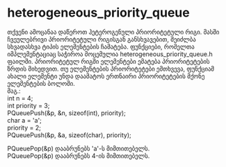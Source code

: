 # heterogeneous_priority_queue    
 თქვენი ამოცანაა დაწეროთ ჰეტეროგენული პრიორიტეტული რიგი. მასში ჩვეულებრივი პრიორიტეტული რიგისგან განსხვავებით, შეიძლბა სხვადასხვა ტიპის ელემენტების ჩამატება. ფუნქციები, რომელთა იმპლემენტაციაც საჭიროა მოცემულია heterogeneous_priority_queue.h ფაილში. პრიორიტეტულ რიგში ელემენტები ემატება პრიორიტეტების ზრდის მიხედვით. თუ ელემენტების პრიორიტეტები ემთხვევა, ფუნქციამ ახალი ელემენტი უნდა დაამატოს ერთნაირი პრიორიტეტების მქონე ელემენტების ბოლოში.    
მაგ.:   
int n = 4;  
int priority = 3;  
PQueuePush(&p, &n, sizeof(int), priority);  
char a = 'a';  
priority = 2;  
PQueuePush(&p, &a, sizeof(char), priority);  

PQueuePop(&p) დააბრუნებს 'a'-ს მიმთითებელს.  
PQueuePop(&p) დააბრუნებს 4-ის მიმთითებელს.



